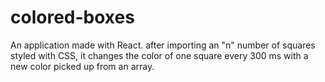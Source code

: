 # colored-boxes

An application made with React. after importing an "n" number of squares styled with CSS, it changes the color of one square every 300 ms with a new color picked up from an array.
